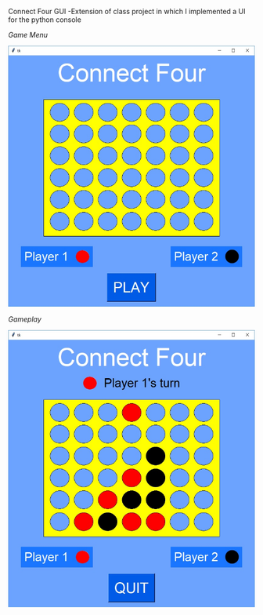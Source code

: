 Connect Four GUI 
-Extension of class project in which I implemented a UI for the python console

*Game Menu*

![Screenshot of game menu](./screenshots/menu.jpg?raw=true "*Game Menu*")


*Gameplay*

![Screenshot of gameplay](./screenshots/ingame.jpg?raw=true "*Gameplay*")
